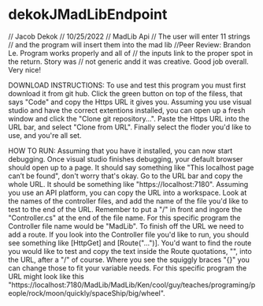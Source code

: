 # dekokJMadLibEndpoint
// Jacob Dekok
// 10/25/2022
// MadLib Api
// The user will enter 11 strings
// and the program will insert them into the mad lib
//Peer Review: Brandon Le. Program works properly and all of
// the inputs link to the proper spot in the return. Story was
// not generic andd it was creative. Good job overall. Very nice!

DOWNLOAD INSTRUCTIONS:
To use and test this program you must first download it from git hub.
Click the green button on top of the filess, that says "Code" and copy the Https
URL it gives you. Assuming you use visual studio and have the correct extentions
installed, you can open up a fresh window and click the "Clone git repository...".
Paste the Https URL into the URL bar, and select "Clone from URL". Finally select
the floder you'd like to use, and you're all set.

HOW TO RUN:
Assuming that you have it installed, you can now start debugging. Once visual studio
finishes debugging, your default browser should open up to a page. It should say
something like "This localhost page can’t be found", don't worry that's okay. Go to
the URL bar and copy the whole URL. It should be something like "https://localhost:7180".
Assuming you use an API platform, you can copy the URL into a workspace. Look at the
names of the controller files, and add the name of the file you'd like to test to the end
of the URL. Remember to put a "/" in front and ingore the "Controller.cs" at the end of the
file name. For this specific program the Controller file name would be "MadLib". To finish
off the URL we need to add a route. If you look into the Controller file you'd like to run,
you should see something like [HttpGet] and [Route("...")]. You'd want to find the route
you would like to test and copy the text inside the Route quotations, "", into the URL,
after a "/" of course. Where you see the squiggly braces "{}" you can change those to
fit your variable needs. For this specific program the URL might look like this
"https://localhost:7180/MadLib/MadLib/Ken/cool/guy/teaches/programing/people/rock/moon/quickly/spaceShip/big/wheel".
